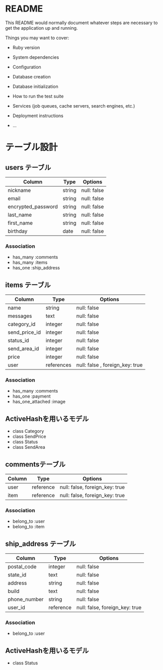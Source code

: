 # README

This README would normally document whatever steps are necessary to get the
application up and running.

Things you may want to cover:

* Ruby version

* System dependencies

* Configuration

* Database creation

* Database initialization

* How to run the test suite

* Services (job queues, cache servers, search engines, etc.)

* Deployment instructions

* ...
# テーブル設計

## users テーブル

| Column             | Type     | Options           |
| -------------------| -------- | ------------------|
| nickname           | string   | null: false       |
| email              | string   | null: false       |
| encrypted_password | string   | null: false       |
| last_name          | string   | null: false       |
| first_name         | string   | null: false       |
| birthday           | date     | null: false       |

### Association

- has_many :comments
- has_many :items
- has_one  :ship_address


## items テーブル

| Column        | Type       | Options                         |
| ------------- | ---------- | ------------------------------- |
| name          | string     | null: false                     |
| messages      | text       | null: false                     |
| category_id   | integer    | null: false                     |
| send_price_id | integer    | null: false                     |  
| status_id     | integer    | null: false                     |  
| send_area_id  | integer    | null: false                     |
| price         | integer    | null: false                     | 
| user          | references | null: false , foreign_key: true |

### Association

- has_many :comments
- has_one  :payment
- has_one_attached :image

## ActiveHashを用いるモデル
- class Category
- class SendPrice
- class Status
- class SendArea


## commentsテーブル

| Column | Type       | Options                        | 
| ------ | ---------- | ------------------------------ |
| user   | reference  | null: false, foreign_key: true |
| item   | reference  | null: false, foreign_key: true |

### Association

- belong_to :user
- belong_to :item


## ship_address テーブル

| Column       | Type      | Options                        |
| ------------ | --------- | ------------------------------ |
| postal_code  | integer   | null: false                    |
| state_id     | text      | null: false                    |
| address      | string    | null: false                    |
| build        | text      | null: false                    |
| phone_number | string    | null: false                    |
| user_id      | reference | null: false, foreign_key: true |

### Association

- belong_to :user

## ActiveHashを用いるモデル
- class Status
